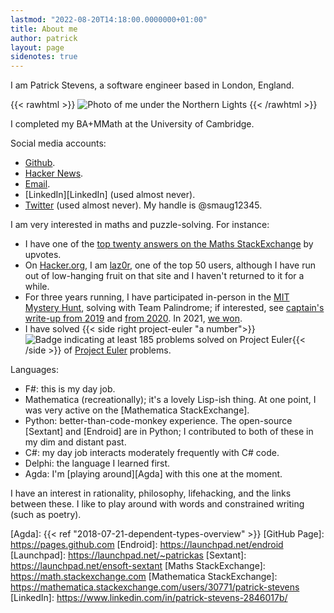```yaml
---
lastmod: "2022-08-20T14:18:00.0000000+01:00"
title: About me
author: patrick
layout: page
sidenotes: true
---
```

I am Patrick Stevens, a software engineer based in London, England.

{{< rawhtml >}}
<img src="/images/AboutMe/northern-lights.png" alt="Photo of me under the Northern Lights" style="max-width: 500px;">
{{< /rawhtml >}}

I completed my BA+MMath at the University of Cambridge.

Social media accounts:

* [Github][Github: Smaug123].
* [Hacker News][Hacker News: Smaug123].
* [Email](mailto:patrick+sidebar@patrickstevens.co.uk).
* [LinkedIn][LinkedIn] (used almost never).
* [Twitter][Twitter: smaug12345] (used almost never). My handle is @smaug12345.

I am very interested in maths and puzzle-solving.
For instance:

* I have one of the [top twenty answers on the Maths StackExchange](https://math.stackexchange.com/questions/1681993/why-is-1-frac11-frac11-ldots-not-real/1682008#1682008) by upvotes.
* On [Hacker.org], I am [laz0r][Hacker.org: laz0r], one of the top 50 users, although I have run out of low-hanging fruit on that site and I haven't returned to it for a while.
* For three years running, I have participated in-person in the [MIT Mystery Hunt](https://en.wikipedia.org/wiki/MIT_Mystery_Hunt), solving with Team Palindrome; if interested, see [captain's write-up from 2019](https://www.ericberlin.com/2019/01/23/mystery-hunt-2019/) and [from 2020](https://www.ericberlin.com/2020/01/22/a-really-absurdly-long-post-about-the-mit-mystery-hunt/). In 2021, [we won](https://www.ericberlin.com/2021/01/19/my-mystery-hunt-2021-wrapup/).
* I have solved {{< side right project-euler "a number">}}<img src="/images/AboutMe/project_euler.png" alt="Badge indicating at least 185 problems solved on Project Euler"/>{{< /side >}} of [Project Euler] problems.

Languages:

* F#: this is my day job.
* Mathematica (recreationally); it's a lovely Lisp-ish thing. At one point, I was very active on the [Mathematica StackExchange].
* Python: better-than-code-monkey experience. The open-source [Sextant] and [Endroid] are in Python; I contributed to both of these in my dim and distant past.
* C#: my day job interacts moderately frequently with C# code.
* Delphi: the language I learned first.
* Agda: I'm [playing around][Agda] with this one at the moment.

I have an interest in rationality, philosophy, lifehacking, and the links between these. I like to play around with words and constrained writing (such as poetry).

[Twitter: smaug12345]: https://twitter.com/smaug12345 "My Twitter account"
[Github: Smaug123]: https://github.com/Smaug123/ "Patrick Stevens Github account"
[Hacker News: Smaug123]: https://news.ycombinator.com/user?id=Smaug123
[Public key: Patrick Stevens]: https://keybase.io/patrickstevens
[Project Euler]: https://projecteuler.net/
[Hacker.org]: http://www.hacker.org "Hacker.org"
[Hacker.org: laz0r]: http://www.hacker.org/forum/profile.php?mode=viewprofile&#38;u=13437 "My Hacker.org profile"
[Agda]: {{< ref "2018-07-21-dependent-types-overview" >}}
[GitHub Page]: https://pages.github.com
[Endroid]: https://launchpad.net/endroid
[Launchpad]: https://launchpad.net/~patrickas
[Sextant]: https://launchpad.net/ensoft-sextant
[Maths StackExchange]: https://math.stackexchange.com
[Mathematica StackExchange]: https://mathematica.stackexchange.com/users/30771/patrick-stevens
[LinkedIn]: https://www.linkedin.com/in/patrick-stevens-2846017b/
